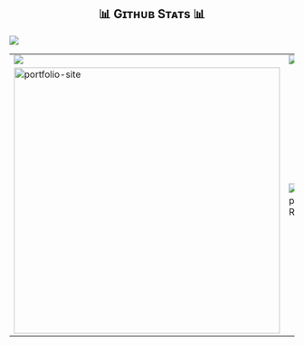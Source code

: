 <!-- ![Aebrahm Ramos' Banner Image](./banner.png)-->




<h2 align="center">📊 Gɪᴛʜᴜʙ Sᴛᴀᴛs 📊</h2>
<table>
  <tr>
    <img align="center" src="https://github-readme-activity-graph.vercel.app/graph?username=aebrahmramos&theme=react-dark">
  <tr>
    <td>
      <img align="center" src="https://github-readme-stats.vercel.app/api?username=AebrahmRamos&count_private=true&show_icons=true&theme=nightowl&bg_color=0,000000,441350&title_color=c56a90&text_color=ffffff&rank_icon=github&hide=prs,issues,contribs&show=reviews,prs_merged,prs_merged_percentage">
    </td>
    <td>
      <img align="center" src="https://streak-stats.demolab.com?user=AebrahmRamos&theme=nightowl&background=0,000000,441350&fire=ffeb95&ring=ffeb95&sideNums=ffffff&sideLabels=ffffff&dates=c56a90&currStreakNum=ffffff">
    </td>
  </tr>
  <tr>
    <td>
      <img align="center" width="470" src="https://github-readme-stats.vercel.app/api/pin/?username=AebrahmRamos&repo=portfolio-site&theme=nightowl&show_owner=true&bg_color=0,000000,441350&title_color=c56a90&text_color=ffffff" alt="portfolio-site" />
    </td>
    <td>
      <img align="center" src="https://github-contributor-stats.vercel.app/api?username=AebrahmRamos&limit=3&theme=nightowl&show_owner=true&combine_all_yearly_contributions=false&bg_color=0,000000,441350&title_color=c56a90&text_color=ffffff" alt="Top Repo" />
    </td>
  </tr>
</table>
<!--
**AebrahmRamos/AebrahmRamos** is a ✨ _special_ ✨ repository because its `README.md` (this file) appears on your GitHub profile.



Here are some ideas to get you started:

- 🔭 I’m currently working on ...
- 🌱 I’m currently learning ...
- 👯 I’m looking to collaborate on ...
- 🤔 I’m looking for help with ...
- 💬 Ask me about ...
- 📫 How to reach me: ...
- 😄 Pronouns: ...
- ⚡ Fun fact: ...
-->

